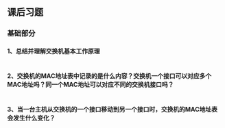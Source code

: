 

## 课后习题

### 基础部分

#### 1、总结并理解交换机基本工作原理

```markdown

```

#### 2、交换机的MAC地址表中记录的是什么内容？交换机一个接口可以对应多个MAC地址吗？同一个MAC地址可以对应不同的交换机接口吗？

```markdown

```

#### 3、当一台主机从交换机的一个接口移动到另一个接口时，交换机的MAC地址表会发生什么变化？

```markdown

```

